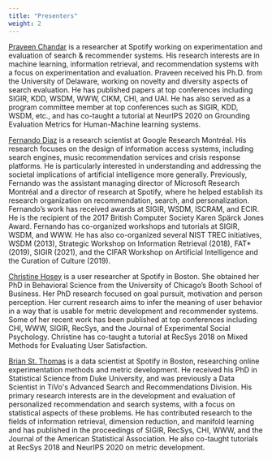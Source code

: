 ```yaml
---
title: "Presenters"
weight: 2
---
```

[Praveen Chandar](http://pchandar.github.io/) is a researcher at Spotify working on experimentation and evaluation of search \& recommender systems. His research interests are in machine learning, information retrieval, and recommendation systems with a focus on experimentation and evaluation. Praveen received his Ph.D. from the University of Delaware, working on novelty and diversity aspects of search evaluation.  He has published papers at top conferences including SIGIR, KDD, WSDM, WWW, CIKM, CHI, and UAI. He has also served as a program committee member at top conferences such as SIGIR, KDD, WSDM, etc., and has co-taught a tutorial at NeurIPS 2020 on Grounding Evaluation Metrics for Human-Machine learning systems. 

[Fernando Diaz](https://841.io/) is a research scientist at Google Research Montréal. His research focuses on the design of information access systems, including search engines, music recommendation services and crisis response platforms. He is particularly interested in understanding and addressing the societal implications of artificial intelligence more generally. Previously, Fernando was the assistant managing director of Microsoft Research Montréal and a director of research at Spotify, where he helped establish its research organization on recommendation, search, and personalization. Fernando’s work has received awards at SIGIR, WSDM, ISCRAM, and ECIR. He is the recipient of the 2017 British Computer Society Karen Spärck Jones Award. Fernando has co-organized workshops and tutorials at SIGIR, WSDM, and WWW. He has also co-organized several NIST TREC initiatives, WSDM (2013), Strategic Workshop on Information Retrieval (2018), FAT* (2019), SIGIR (2021), and the CIFAR Workshop on Artificial Intelligence and the Curation of Culture (2019).    

[Christine Hosey](https://scholar.google.com/citations?user=O6D7AuUAAAAJ&hl=en) is a user researcher at Spotify in Boston. She obtained her PhD in Behavioral Science from the University of Chicago’s Booth School of Business. Her PhD research focused on goal pursuit, motivation and person perception. Her current research aims to infer the meaning of user behavior in a way that is usable for metric development and recommender systems. Some of her recent work has been published at top conferences including CHI, WWW, SIGIR, RecSys, and the Journal of Experimental Social Psychology. Christine has co-taught a tutorial at RecSys 2018 on Mixed Methods for Evaluating User Satisfaction. 

[Brian St. Thomas](https://scholar.google.com/citations?user=8rEE0lEAAAAJ&hl=en) is a data scientist at Spotify in Boston, researching online experimentation methods and metric development. He received his PhD in Statistical Science from Duke University, and was previously a Data Scientist in TiVo's Advanced Search and Recommendations Division. His primary research interests are in the development and evaluation of personalized recommendation and search systems, with a focus on statistical aspects of these problems. He has contributed research to the fields of information retrieval, dimension reduction, and manifold learning and has published in the proceedings of SIGIR, RecSys, CHI, WWW, and the Journal of the American Statistical Association. He also co-taught tutorials at RecSys 2018 and NeurIPS 2020 on metric development.
